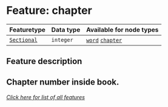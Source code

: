 # Feature: chapter

Featuretype | Data type | Available for node types
---  | --- | --- 
[`Sectional`](home.md#Sectional-features) | `integer`  | [`word`](wordnodefeatures.md#readme) [`chapter`](chapternodefeatures.md#readme)

## Feature description  

Chapter number inside book.
---
###### [Click here for list of all features](home.md#readme)
